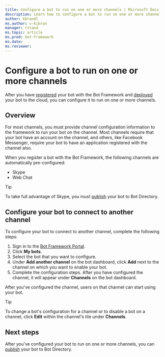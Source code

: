 ```yaml
---
title: Configure a bot to run on one or more channels | Microsoft Docs
description: Learn how to configure a bot to run on one or more channels using the Bot Framework Portal.
author: kbrandl
ms.author: v-kibran
manager: rstand
ms.topic: article
ms.prod: bot-framework
ms.date: 
ms.reviewer:
---
```


# Configure a bot to run on one or more channels

After you have [registered](~/portal-register-bot.md) your bot with the Bot Framework and [deployed](~/publish-bot-overview.md) your bot to the cloud, 
you can configure it to run on one or more channels. 

## Overview
For most channels, you must provide channel configuration information to the framework to run your bot on the channel. Most channels require that your bot have an account on the channel, and others, like Facebook Messenger, require your bot to have an application registered with the channel also.

When you register a bot with the Bot Framework, the following channels are automatically pre-configured:

- Skype
- Web Chat

> [!TIP]
> To take full advantage of Skype, you must [publish](~/portal-submit-bot-directory.md) your bot to Bot Directory.

## Configure your bot to connect to another channel

To configure your bot to connect to another channel, complete the following steps:

1. Sign in to the <a href="https://dev.botframework.com" target="_blank">Bot Framework Portal</a>.
2. Click **My bots**. 
3. Select the bot that you want to configure.
4. Under **Add another channel** on the bot dashboard, click **Add** next to the channel on which you want to enable your bot.
5. Complete the configuration steps. After you have configured the channel, it will appear under **Channels** on the bot dashboard. 

After you've configured the channel, users on that channel can start using your bot.

> [!TIP]
> To change a bot's configuration for a channel or to disable a bot on a channel, click **Edit** within the channel's tile under **Channels**. 

## Next steps

After you've configured your bot to run on one or more channels, you can [publish](~/portal-submit-bot-directory.md) your bot to Bot Directory. 





